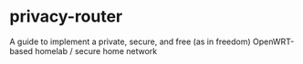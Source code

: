 # privacy-router
A guide to implement a private, secure, and free (as in freedom) OpenWRT-based homelab / secure home network
